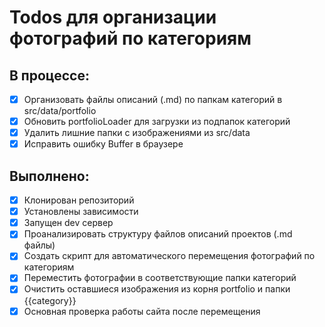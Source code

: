 # Todos для организации фотографий по категориям

## В процессе:
- [x] Организовать файлы описаний (.md) по папкам категорий в src/data/portfolio
- [x] Обновить portfolioLoader для загрузки из подпапок категорий
- [x] Удалить лишние папки с изображениями из src/data
- [x] Исправить ошибку Buffer в браузере

## Выполнено:
- [x] Клонирован репозиторий
- [x] Установлены зависимости
- [x] Запущен dev сервер
- [x] Проанализировать структуру файлов описаний проектов (.md файлы)
- [x] Создать скрипт для автоматического перемещения фотографий по категориям
- [x] Переместить фотографии в соответствующие папки категорий
- [x] Очистить оставшиеся изображения из корня portfolio и папки {{category}}
- [x] Основная проверка работы сайта после перемещения
